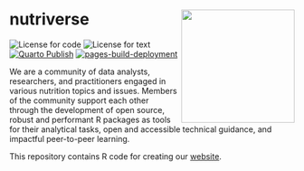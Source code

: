 # nutriverse <img src="https://nutriverse.io/images/nutriverse.png" width="200px" align="right">

<!-- badges: start -->
![License for code](https://img.shields.io/badge/license_for_code-GPL3.0-blue)
![License for text](https://img.shields.io/badge/license_for_writing-CC_BY_4.0-blue)
[![Quarto Publish](https://github.com/nutriverse/nutriverse.github.io/actions/workflows/publish.yml/badge.svg)](https://github.com/nutriverse/nutriverse.github.io/actions/workflows/publish.yml)
[![pages-build-deployment](https://github.com/nutriverse/nutriverse.github.io/actions/workflows/pages/pages-build-deployment/badge.svg)](https://github.com/nutriverse/nutriverse.github.io/actions/workflows/pages/pages-build-deployment)
<!-- badges: end -->

We are a community of data analysts, researchers, and practitioners engaged in various nutrition topics and issues. Members of the community support each other through the development of open source, robust and performant R packages as tools for their analytical tasks, open and accessible technical guidance, and impactful peer-to-peer learning.

This repository contains R code for creating our [website](https://nutriverse.io).




